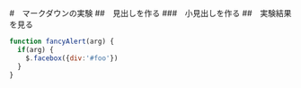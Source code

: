 #　マークダウンの実験
##　見出しを作る
###　小見出しを作る
##　実験結果を見る


```javascript
function fancyAlert(arg) {
  if(arg) {
    $.facebox({div:'#foo'})
  }
}

